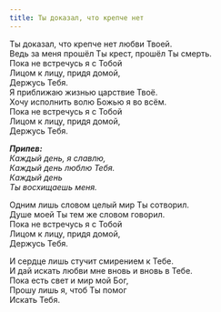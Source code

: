 ```yaml
---
title: Ты доказал, что крепче нет
---
```


Ты доказал, что крепче нет любви Твоей.  
Ведь за меня прошёл Ты крест, прошёл Ты смерть.  
Пока не встречусь я с Тобой  
Лицом к лицу, придя домой,  
Держусь Тебя.  
Я приближаю жизнью царствие Твоё.  
Хочу исполнить волю Божью я во всём.  
Пока не встречусь я с Тобой  
Лицом к лицу, придя домой,  
Держусь Тебя. 

*__Припев:__  
Каждый день, я славлю,  
Каждый день люблю Тебя.  
Каждый день  
Ты восхищаешь меня.*  

Одним лишь словом целый мир Ты сотворил.  
Душе моей Ты тем же словом говорил.  
Пока не встречусь я с Тобой  
Лицом к лицу, придя домой,  
Держусь Тебя.

И сердце лишь стучит смирением к Тебе.  
И дай искать любви мне вновь и вновь в Тебе.  
Пока есть свет и мир мой Бог,  
Прошу лишь я, чтоб Ты помог  
Искать Тебя.
